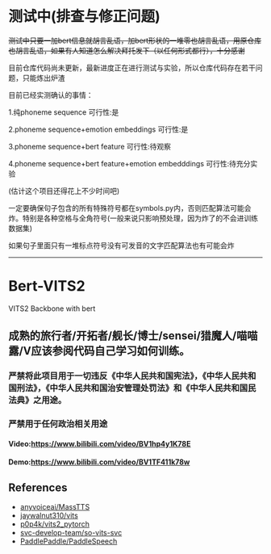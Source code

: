 # 测试中(排查与修正问题)

~~测试中只要一加bert信息就胡言乱语，加bert形状的一堆零也胡言乱语，用原仓库也胡言乱语，如果有人知道怎么解决拜托发下（以任何形式都行），十分感谢~~

目前仓库代码尚未更新，最新进度正在进行测试与实验，所以仓库代码存在若干问题，只能炼出炉渣

目前已经实测确认的事情：

1.纯phoneme sequence 可行性:是

2.phoneme sequence+emotion embeddings 可行性:是

3.phoneme sequence+bert feature 可行性:待观察

4.phoneme sequence+bert feature+emotion embedddings 可行性:待充分实验

(估计这个项目还得花上不少时间吧)

一定要确保句子包含的所有特殊符号都在symbols.py内，否则匹配算法可能会炸。特别是各种空格与全角符号(一般来说只影响预处理，因为炸了的不会进训练数据集)

如果句子里面只有一堆标点符号没有可发音的文字匹配算法也有可能会炸

---

# Bert-VITS2

VITS2 Backbone with bert
## 成熟的旅行者/开拓者/舰长/博士/sensei/猎魔人/喵喵露/V应该参阅代码自己学习如何训练。
### 严禁将此项目用于一切违反《中华人民共和国宪法》，《中华人民共和国刑法》，《中华人民共和国治安管理处罚法》和《中华人民共和国民法典》之用途。
### 严禁用于任何政治相关用途
#### Video:https://www.bilibili.com/video/BV1hp4y1K78E
#### Demo:https://www.bilibili.com/video/BV1TF411k78w
## References
+ [anyvoiceai/MassTTS](https://github.com/anyvoiceai/MassTTS)
+ [jaywalnut310/vits](https://github.com/jaywalnut310/vits)
+ [p0p4k/vits2_pytorch](https://github.com/p0p4k/vits2_pytorch)
+ [svc-develop-team/so-vits-svc](https://github.com/svc-develop-team/so-vits-svc)
+ [PaddlePaddle/PaddleSpeech](https://github.com/PaddlePaddle/PaddleSpeech)
